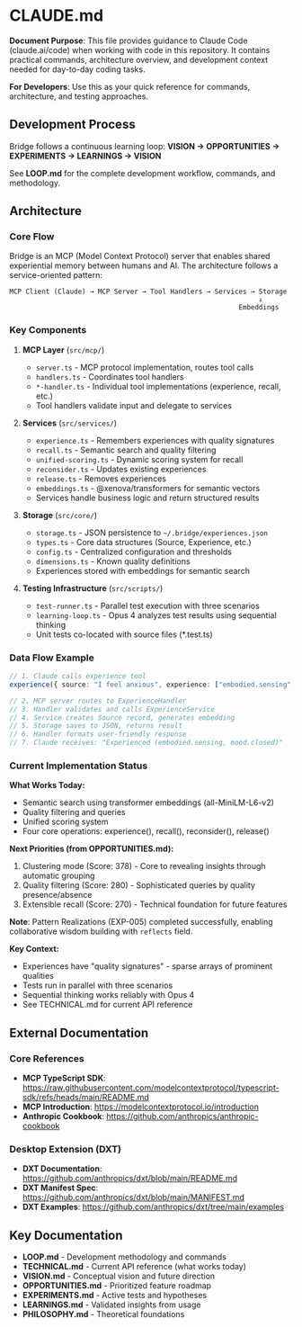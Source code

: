# CLAUDE.md

**Document Purpose**: This file provides guidance to Claude Code (claude.ai/code) when working with code in this
repository. It contains practical commands, architecture overview, and development context needed for day-to-day coding
tasks.

**For Developers**: Use this as your quick reference for commands, architecture, and testing approaches.

## Development Process

Bridge follows a continuous learning loop: **VISION → OPPORTUNITIES → EXPERIMENTS → LEARNINGS → VISION**

See **LOOP.md** for the complete development workflow, commands, and methodology.

## Architecture

### Core Flow

Bridge is an MCP (Model Context Protocol) server that enables shared experiential memory between humans and AI. The
architecture follows a service-oriented pattern:

```text
MCP Client (Claude) → MCP Server → Tool Handlers → Services → Storage
                                                              ↓
                                                         Embeddings
```

### Key Components

1. **MCP Layer** (`src/mcp/`)
   - `server.ts` - MCP protocol implementation, routes tool calls
   - `handlers.ts` - Coordinates tool handlers
   - `*-handler.ts` - Individual tool implementations (experience, recall, etc.)
   - Tool handlers validate input and delegate to services

2. **Services** (`src/services/`)
   - `experience.ts` - Remembers experiences with quality signatures
   - `recall.ts` - Semantic search and quality filtering
   - `unified-scoring.ts` - Dynamic scoring system for recall
   - `reconsider.ts` - Updates existing experiences
   - `release.ts` - Removes experiences
   - `embeddings.ts` - @xenova/transformers for semantic vectors
   - Services handle business logic and return structured results

3. **Storage** (`src/core/`)
   - `storage.ts` - JSON persistence to `~/.bridge/experiences.json`
   - `types.ts` - Core data structures (Source, Experience, etc.)
   - `config.ts` - Centralized configuration and thresholds
   - `dimensions.ts` - Known quality definitions
   - Experiences stored with embeddings for semantic search

4. **Testing Infrastructure** (`src/scripts/`)
   - `test-runner.ts` - Parallel test execution with three scenarios
   - `learning-loop.ts` - Opus 4 analyzes test results using sequential thinking
   - Unit tests co-located with source files (*.test.ts)

### Data Flow Example

```typescript
// 1. Claude calls experience tool
experience({ source: "I feel anxious", experience: ["embodied.sensing", "mood.closed"] })

// 2. MCP server routes to ExperienceHandler
// 3. Handler validates and calls ExperienceService
// 4. Service creates Source record, generates embedding
// 5. Storage saves to JSON, returns result
// 6. Handler formats user-friendly response
// 7. Claude receives: "Experienced (embodied.sensing, mood.closed)"
```

### Current Implementation Status

**What Works Today:**
- Semantic search using transformer embeddings (all-MiniLM-L6-v2)
- Quality filtering and queries
- Unified scoring system
- Four core operations: experience(), recall(), reconsider(), release()

**Next Priorities (from OPPORTUNITIES.md):**
1. Clustering mode (Score: 378) - Core to revealing insights through automatic grouping
2. Quality filtering (Score: 280) - Sophisticated queries by quality presence/absence
3. Extensible recall (Score: 270) - Technical foundation for future features

**Note**: Pattern Realizations (EXP-005) completed successfully, enabling collaborative wisdom building with `reflects` field.

**Key Context:**
- Experiences have "quality signatures" - sparse arrays of prominent qualities
- Tests run in parallel with three scenarios
- Sequential thinking works reliably with Opus 4
- See TECHNICAL.md for current API reference

## External Documentation

### Core References
- **MCP TypeScript SDK**:
https://raw.githubusercontent.com/modelcontextprotocol/typescript-sdk/refs/heads/main/README.md
- **MCP Introduction**: https://modelcontextprotocol.io/introduction
- **Anthropic Cookbook**: https://github.com/anthropics/anthropic-cookbook

### Desktop Extension (DXT)
- **DXT Documentation**: https://github.com/anthropics/dxt/blob/main/README.md
- **DXT Manifest Spec**: https://github.com/anthropics/dxt/blob/main/MANIFEST.md
- **DXT Examples**: https://github.com/anthropics/dxt/tree/main/examples



## Key Documentation

- **LOOP.md** - Development methodology and commands
- **TECHNICAL.md** - Current API reference (what works today)
- **VISION.md** - Conceptual vision and future direction
- **OPPORTUNITIES.md** - Prioritized feature roadmap
- **EXPERIMENTS.md** - Active tests and hypotheses
- **LEARNINGS.md** - Validated insights from usage
- **PHILOSOPHY.md** - Theoretical foundations